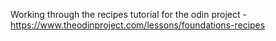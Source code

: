 Working through the recipes tutorial for the odin project - https://www.theodinproject.com/lessons/foundations-recipes